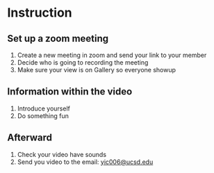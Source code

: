 # Instruction

## Set up a zoom meeting

1. Create a new meeting in zoom and send your link to your member
2. Decide who is going to recording the meeting
3. Make sure your view is on Gallery so everyone showup

## Information within the video

1. Introduce yourself
2. Do something fun

## Afterward
1. Check your video have sounds
2. Send you video to the email: yic006@ucsd.edu
